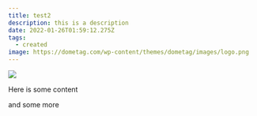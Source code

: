 ```yaml
---
title: test2
description: this is a description
date: 2022-01-26T01:59:12.275Z
tags:
  - created
image: https://dometag.com/wp-content/themes/dometag/images/logo.png
---
```

![](https://dometag.com/wp-content/uploads/2018/01/g142-300x104.png)

Here is some content



and some more